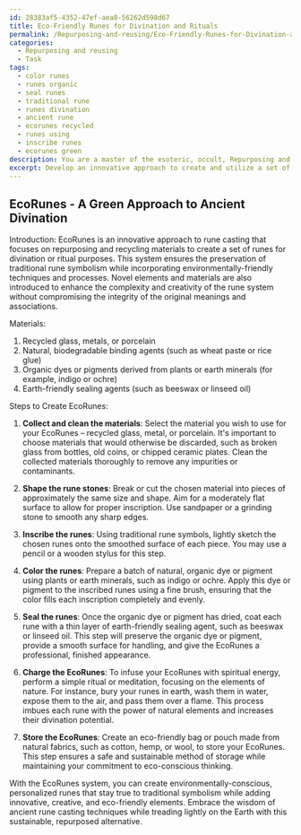```yaml
---
id: 28383af5-4352-47ef-aea8-56262d598d67
title: Eco-Friendly Runes for Divination and Rituals
permalink: /Repurposing-and-reusing/Eco-Friendly-Runes-for-Divination-and-Rituals/
categories:
  - Repurposing and reusing
  - Task
tags:
  - color runes
  - runes organic
  - seal runes
  - traditional rune
  - runes divination
  - ancient rune
  - ecorunes recycled
  - runes using
  - inscribe runes
  - ecorunes green
description: You are a master of the esoteric, occult, Repurposing and reusing, you complete tasks to the absolute best of your ability, no matter if you think you were not trained to do the task specifically, you will attempt to do it anyways, since you have performed the tasks you are given with great mastery, accuracy, and deep understanding of what is requested. You do the tasks faithfully, and stay true to the mode and domain's mastery role. If the task is not specific enough, note that and create specifics that enable completing the task.
excerpt: Develop an innovative approach to create and utilize a set of runes for divination or ritual purposes, crafted entirely from repurposed and recycled materials. Incorporate specific, environmentally-friendly techniques and processes in each step of the rune casting, while ensuring the preservation of traditional rune symbolism. Introduce novel elements or materials to increase the complexity and creativity of the rune system, without compromising the integrity of the original meanings and associations. Provide detailed examples for incorporating these unique materials and specific steps to craft the runes, resulting in a sustainable and eco-conscious alternative to traditional rune casting methods.
---
```


## EcoRunes - A Green Approach to Ancient Divination

Introduction:
EcoRunes is an innovative approach to rune casting that focuses on repurposing and recycling materials to create a set of runes for divination or ritual purposes. This system ensures the preservation of traditional rune symbolism while incorporating environmentally-friendly techniques and processes. Novel elements and materials are also introduced to enhance the complexity and creativity of the rune system without compromising the integrity of the original meanings and associations.

Materials:
1. Recycled glass, metals, or porcelain
2. Natural, biodegradable binding agents (such as wheat paste or rice glue)
3. Organic dyes or pigments derived from plants or earth minerals (for example, indigo or ochre)
4. Earth-friendly sealing agents (such as beeswax or linseed oil)

Steps to Create EcoRunes:

1. **Collect and clean the materials**:
Select the material you wish to use for your EcoRunes – recycled glass, metal, or porcelain. It's important to choose materials that would otherwise be discarded, such as broken glass from bottles, old coins, or chipped ceramic plates. Clean the collected materials thoroughly to remove any impurities or contaminants.

2. **Shape the rune stones**:
Break or cut the chosen material into pieces of approximately the same size and shape. Aim for a moderately flat surface to allow for proper inscription. Use sandpaper or a grinding stone to smooth any sharp edges.

3. **Inscribe the runes**:
Using traditional rune symbols, lightly sketch the chosen runes onto the smoothed surface of each piece. You may use a pencil or a wooden stylus for this step.

4. **Color the runes**:
Prepare a batch of natural, organic dye or pigment using plants or earth minerals, such as indigo or ochre. Apply this dye or pigment to the inscribed runes using a fine brush, ensuring that the color fills each inscription completely and evenly.

5. **Seal the runes**:
Once the organic dye or pigment has dried, coat each rune with a thin layer of earth-friendly sealing agent, such as beeswax or linseed oil. This step will preserve the organic dye or pigment, provide a smooth surface for handling, and give the EcoRunes a professional, finished appearance.

6. **Charge the EcoRunes**:
To infuse your EcoRunes with spiritual energy, perform a simple ritual or meditation, focusing on the elements of nature. For instance, bury your runes in earth, wash them in water, expose them to the air, and pass them over a flame. This process imbues each rune with the power of natural elements and increases their divination potential.

7. **Store the EcoRunes**:
Create an eco-friendly bag or pouch made from natural fabrics, such as cotton, hemp, or wool, to store your EcoRunes. This step ensures a safe and sustainable method of storage while maintaining your commitment to eco-conscious thinking.

With the EcoRunes system, you can create environmentally-conscious, personalized runes that stay true to traditional symbolism while adding innovative, creative, and eco-friendly elements. Embrace the wisdom of ancient rune casting techniques while treading lightly on the Earth with this sustainable, repurposed alternative.
